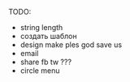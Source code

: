 TODO:
 - string length
 - создать шаблон 
 - design make ples god save us
 - email
 - share fb tw ???
 - circle menu
